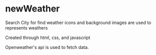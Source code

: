 # newWeather

Search City for find weather 
icons and background images are used to represents weathers

Created through html, css, and javascript

Openweather's api is used to fetch data.

